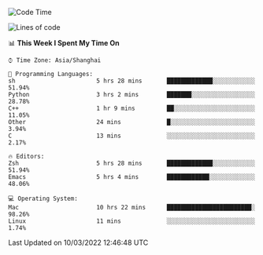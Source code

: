 <!--START_SECTION:waka-->
![Code Time](http://img.shields.io/badge/Code%20Time-646%20hrs%2021%20mins-blue)

![Lines of code](https://img.shields.io/badge/From%20Hello%20World%20I%27ve%20Written-22%20Thousand%20lines%20of%20code-blue)

📊 **This Week I Spent My Time On** 

```text
⌚︎ Time Zone: Asia/Shanghai

💬 Programming Languages: 
sh                       5 hrs 28 mins       █████████████░░░░░░░░░░░░   51.94% 
Python                   3 hrs 2 mins        ███████░░░░░░░░░░░░░░░░░░   28.78% 
C++                      1 hr 9 mins         ██░░░░░░░░░░░░░░░░░░░░░░░   11.05% 
Other                    24 mins             █░░░░░░░░░░░░░░░░░░░░░░░░   3.94% 
C                        13 mins             ░░░░░░░░░░░░░░░░░░░░░░░░░   2.17%

🔥 Editors: 
Zsh                      5 hrs 28 mins       █████████████░░░░░░░░░░░░   51.94% 
Emacs                    5 hrs 4 mins        ████████████░░░░░░░░░░░░░   48.06%

💻 Operating System: 
Mac                      10 hrs 22 mins      ████████████████████████░   98.26% 
Linux                    11 mins             ░░░░░░░░░░░░░░░░░░░░░░░░░   1.74%

```


 Last Updated on 10/03/2022 12:46:48 UTC
<!--END_SECTION:waka-->
